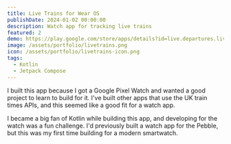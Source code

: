 ```yaml
---
title: Live Trains for Wear OS
publishDate: 2024-01-02 00:00:00
description: Watch app for tracking live trains
featured: 2
demo: https://play.google.com/store/apps/details?id=live.departures.livetrains
image: /assets/portfolio/livetrains.png
icon: /assets/portfolio/livetrains-icon.png
tags:
  - Kotlin
  - Jetpack Compose
---
```


I built this app because I got a Google Pixel Watch and wanted a good project to
learn to build for it. I've built other apps that use the UK train times APIs,
and this seemed like a good fit for a watch app.

I became a big fan of Kotlin while building this app, and developing for the
watch was a fun challenge. I'd previously built a watch app for the Pebble, but
this was my first time building for a modern smartwatch.
